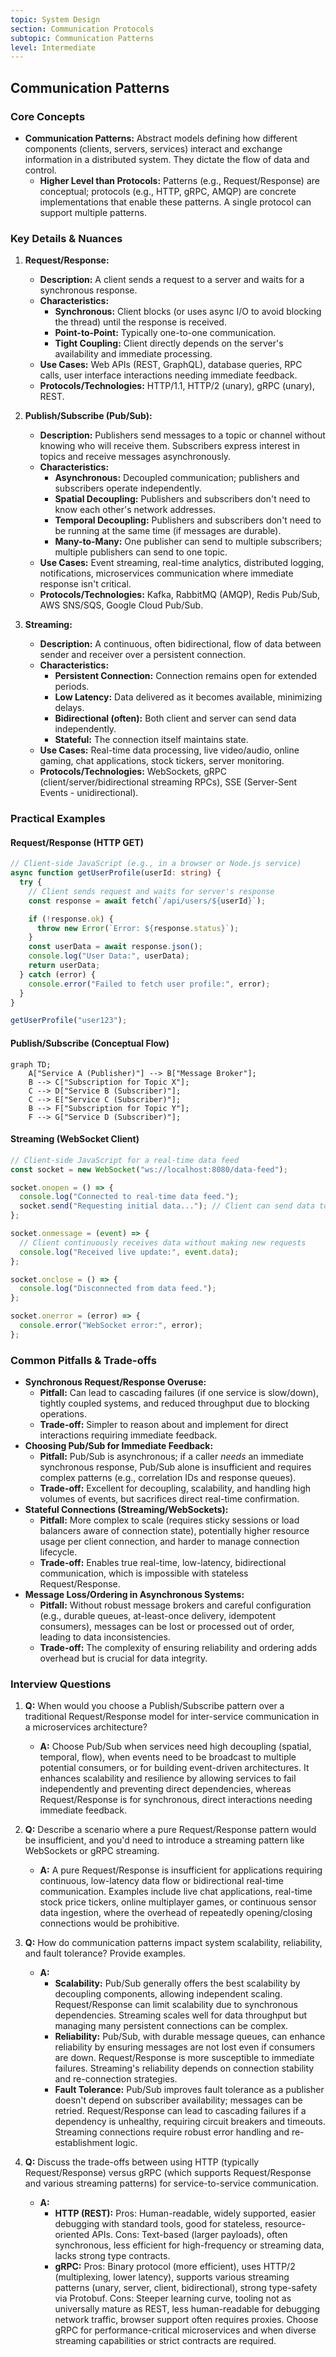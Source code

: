 ```yaml
---
topic: System Design
section: Communication Protocols
subtopic: Communication Patterns
level: Intermediate
---
```


## Communication Patterns
### Core Concepts

*   **Communication Patterns:** Abstract models defining how different components (clients, servers, services) interact and exchange information in a distributed system. They dictate the flow of data and control.
    *   **Higher Level than Protocols:** Patterns (e.g., Request/Response) are conceptual; protocols (e.g., HTTP, gRPC, AMQP) are concrete implementations that enable these patterns. A single protocol can support multiple patterns.

### Key Details & Nuances

1.  **Request/Response:**
    *   **Description:** A client sends a request to a server and waits for a synchronous response.
    *   **Characteristics:**
        *   **Synchronous:** Client blocks (or uses async I/O to avoid blocking the thread) until the response is received.
        *   **Point-to-Point:** Typically one-to-one communication.
        *   **Tight Coupling:** Client directly depends on the server's availability and immediate processing.
    *   **Use Cases:** Web APIs (REST, GraphQL), database queries, RPC calls, user interface interactions needing immediate feedback.
    *   **Protocols/Technologies:** HTTP/1.1, HTTP/2 (unary), gRPC (unary), REST.

2.  **Publish/Subscribe (Pub/Sub):**
    *   **Description:** Publishers send messages to a topic or channel without knowing who will receive them. Subscribers express interest in topics and receive messages asynchronously.
    *   **Characteristics:**
        *   **Asynchronous:** Decoupled communication; publishers and subscribers operate independently.
        *   **Spatial Decoupling:** Publishers and subscribers don't need to know each other's network addresses.
        *   **Temporal Decoupling:** Publishers and subscribers don't need to be running at the same time (if messages are durable).
        *   **Many-to-Many:** One publisher can send to multiple subscribers; multiple publishers can send to one topic.
    *   **Use Cases:** Event streaming, real-time analytics, distributed logging, notifications, microservices communication where immediate response isn't critical.
    *   **Protocols/Technologies:** Kafka, RabbitMQ (AMQP), Redis Pub/Sub, AWS SNS/SQS, Google Cloud Pub/Sub.

3.  **Streaming:**
    *   **Description:** A continuous, often bidirectional, flow of data between sender and receiver over a persistent connection.
    *   **Characteristics:**
        *   **Persistent Connection:** Connection remains open for extended periods.
        *   **Low Latency:** Data delivered as it becomes available, minimizing delays.
        *   **Bidirectional (often):** Both client and server can send data independently.
        *   **Stateful:** The connection itself maintains state.
    *   **Use Cases:** Real-time data processing, live video/audio, online gaming, chat applications, stock tickers, server monitoring.
    *   **Protocols/Technologies:** WebSockets, gRPC (client/server/bidirectional streaming RPCs), SSE (Server-Sent Events - unidirectional).

### Practical Examples

#### Request/Response (HTTP GET)

```typescript
// Client-side JavaScript (e.g., in a browser or Node.js service)
async function getUserProfile(userId: string) {
  try {
    // Client sends request and waits for server's response
    const response = await fetch(`/api/users/${userId}`); 

    if (!response.ok) {
      throw new Error(`Error: ${response.status}`);
    }
    const userData = await response.json();
    console.log("User Data:", userData);
    return userData;
  } catch (error) {
    console.error("Failed to fetch user profile:", error);
  }
}

getUserProfile("user123");
```

#### Publish/Subscribe (Conceptual Flow)

```mermaid
graph TD;
    A["Service A (Publisher)"] --> B["Message Broker"];
    B --> C["Subscription for Topic X"];
    C --> D["Service B (Subscriber)"];
    C --> E["Service C (Subscriber)"];
    B --> F["Subscription for Topic Y"];
    F --> G["Service D (Subscriber)"];
```

#### Streaming (WebSocket Client)

```javascript
// Client-side JavaScript for a real-time data feed
const socket = new WebSocket("ws://localhost:8080/data-feed");

socket.onopen = () => {
  console.log("Connected to real-time data feed.");
  socket.send("Requesting initial data..."); // Client can send data too
};

socket.onmessage = (event) => {
  // Client continuously receives data without making new requests
  console.log("Received live update:", event.data); 
};

socket.onclose = () => {
  console.log("Disconnected from data feed.");
};

socket.onerror = (error) => {
  console.error("WebSocket error:", error);
};
```

### Common Pitfalls & Trade-offs

*   **Synchronous Request/Response Overuse:**
    *   **Pitfall:** Can lead to cascading failures (if one service is slow/down), tightly coupled systems, and reduced throughput due to blocking operations.
    *   **Trade-off:** Simpler to reason about and implement for direct interactions requiring immediate feedback.
*   **Choosing Pub/Sub for Immediate Feedback:**
    *   **Pitfall:** Pub/Sub is asynchronous; if a caller *needs* an immediate synchronous response, Pub/Sub alone is insufficient and requires complex patterns (e.g., correlation IDs and response queues).
    *   **Trade-off:** Excellent for decoupling, scalability, and handling high volumes of events, but sacrifices direct real-time confirmation.
*   **Stateful Connections (Streaming/WebSockets):**
    *   **Pitfall:** More complex to scale (requires sticky sessions or load balancers aware of connection state), potentially higher resource usage per client connection, and harder to manage connection lifecycle.
    *   **Trade-off:** Enables true real-time, low-latency, bidirectional communication, which is impossible with stateless Request/Response.
*   **Message Loss/Ordering in Asynchronous Systems:**
    *   **Pitfall:** Without robust message brokers and careful configuration (e.g., durable queues, at-least-once delivery, idempotent consumers), messages can be lost or processed out of order, leading to data inconsistencies.
    *   **Trade-off:** The complexity of ensuring reliability and ordering adds overhead but is crucial for data integrity.

### Interview Questions

1.  **Q:** When would you choose a Publish/Subscribe pattern over a traditional Request/Response model for inter-service communication in a microservices architecture?
    *   **A:** Choose Pub/Sub when services need high decoupling (spatial, temporal, flow), when events need to be broadcast to multiple potential consumers, or for building event-driven architectures. It enhances scalability and resilience by allowing services to fail independently and preventing direct dependencies, whereas Request/Response is for synchronous, direct interactions needing immediate feedback.

2.  **Q:** Describe a scenario where a pure Request/Response pattern would be insufficient, and you'd need to introduce a streaming pattern like WebSockets or gRPC streaming.
    *   **A:** A pure Request/Response is insufficient for applications requiring continuous, low-latency data flow or bidirectional real-time communication. Examples include live chat applications, real-time stock price tickers, online multiplayer games, or continuous sensor data ingestion, where the overhead of repeatedly opening/closing connections would be prohibitive.

3.  **Q:** How do communication patterns impact system scalability, reliability, and fault tolerance? Provide examples.
    *   **A:**
        *   **Scalability:** Pub/Sub generally offers the best scalability by decoupling components, allowing independent scaling. Request/Response can limit scalability due to synchronous dependencies. Streaming scales well for data throughput but managing many persistent connections can be complex.
        *   **Reliability:** Pub/Sub, with durable message queues, can enhance reliability by ensuring messages are not lost even if consumers are down. Request/Response is more susceptible to immediate failures. Streaming's reliability depends on connection stability and re-connection strategies.
        *   **Fault Tolerance:** Pub/Sub improves fault tolerance as a publisher doesn't depend on subscriber availability; messages can be retried. Request/Response can lead to cascading failures if a dependency is unhealthy, requiring circuit breakers and timeouts. Streaming connections require robust error handling and re-establishment logic.

4.  **Q:** Discuss the trade-offs between using HTTP (typically Request/Response) versus gRPC (which supports Request/Response and various streaming patterns) for service-to-service communication.
    *   **A:**
        *   **HTTP (REST):** Pros: Human-readable, widely supported, easier debugging with standard tools, good for stateless, resource-oriented APIs. Cons: Text-based (larger payloads), often synchronous, less efficient for high-frequency or streaming data, lacks strong type contracts.
        *   **gRPC:** Pros: Binary protocol (more efficient), uses HTTP/2 (multiplexing, lower latency), supports various streaming patterns (unary, server, client, bidirectional), strong type-safety via Protobuf. Cons: Steeper learning curve, tooling not as universally mature as REST, less human-readable for debugging network traffic, browser support often requires proxies. Choose gRPC for performance-critical microservices and when diverse streaming capabilities or strict contracts are required.